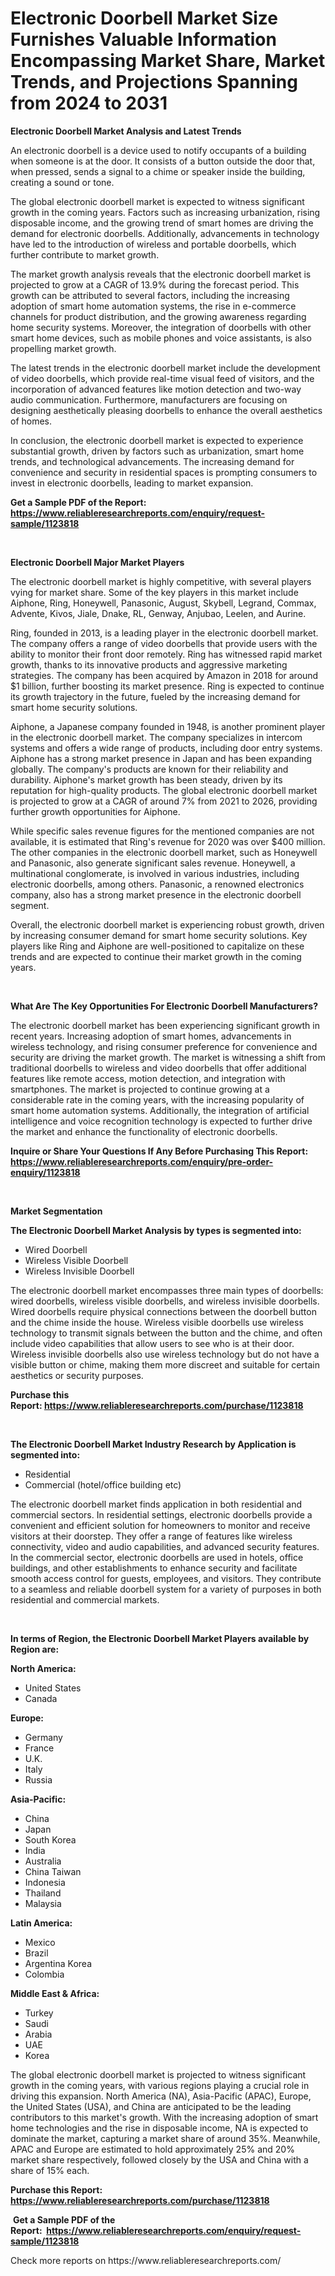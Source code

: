 <p><h1>Electronic Doorbell Market Size Furnishes Valuable Information Encompassing Market Share, Market Trends, and Projections Spanning from 2024 to 2031</h1></p><p><strong>Electronic Doorbell Market Analysis and Latest Trends</strong></p>
<p><p>An electronic doorbell is a device used to notify occupants of a building when someone is at the door. It consists of a button outside the door that, when pressed, sends a signal to a chime or speaker inside the building, creating a sound or tone.</p><p>The global electronic doorbell market is expected to witness significant growth in the coming years. Factors such as increasing urbanization, rising disposable income, and the growing trend of smart homes are driving the demand for electronic doorbells. Additionally, advancements in technology have led to the introduction of wireless and portable doorbells, which further contribute to market growth.</p><p>The market growth analysis reveals that the electronic doorbell market is projected to grow at a CAGR of 13.9% during the forecast period. This growth can be attributed to several factors, including the increasing adoption of smart home automation systems, the rise in e-commerce channels for product distribution, and the growing awareness regarding home security systems. Moreover, the integration of doorbells with other smart home devices, such as mobile phones and voice assistants, is also propelling market growth.</p><p>The latest trends in the electronic doorbell market include the development of video doorbells, which provide real-time visual feed of visitors, and the incorporation of advanced features like motion detection and two-way audio communication. Furthermore, manufacturers are focusing on designing aesthetically pleasing doorbells to enhance the overall aesthetics of homes.</p><p>In conclusion, the electronic doorbell market is expected to experience substantial growth, driven by factors such as urbanization, smart home trends, and technological advancements. The increasing demand for convenience and security in residential spaces is prompting consumers to invest in electronic doorbells, leading to market expansion.</p></p>
<p><strong>Get a Sample PDF of the Report:&nbsp; <a href="https://www.reliableresearchreports.com/enquiry/request-sample/1123818">https://www.reliableresearchreports.com/enquiry/request-sample/1123818</a></strong></p>
<p>&nbsp;</p>
<p><strong>Electronic Doorbell Major Market Players</strong></p>
<p><p>The electronic doorbell market is highly competitive, with several players vying for market share. Some of the key players in this market include Aiphone, Ring, Honeywell, Panasonic, August, Skybell, Legrand, Commax, Advente, Kivos, Jiale, Dnake, RL, Genway, Anjubao, Leelen, and Aurine.</p><p>Ring, founded in 2013, is a leading player in the electronic doorbell market. The company offers a range of video doorbells that provide users with the ability to monitor their front door remotely. Ring has witnessed rapid market growth, thanks to its innovative products and aggressive marketing strategies. The company has been acquired by Amazon in 2018 for around $1 billion, further boosting its market presence. Ring is expected to continue its growth trajectory in the future, fueled by the increasing demand for smart home security solutions.</p><p>Aiphone, a Japanese company founded in 1948, is another prominent player in the electronic doorbell market. The company specializes in intercom systems and offers a wide range of products, including door entry systems. Aiphone has a strong market presence in Japan and has been expanding globally. The company's products are known for their reliability and durability. Aiphone's market growth has been steady, driven by its reputation for high-quality products. The global electronic doorbell market is projected to grow at a CAGR of around 7% from 2021 to 2026, providing further growth opportunities for Aiphone.</p><p>While specific sales revenue figures for the mentioned companies are not available, it is estimated that Ring's revenue for 2020 was over $400 million. The other companies in the electronic doorbell market, such as Honeywell and Panasonic, also generate significant sales revenue. Honeywell, a multinational conglomerate, is involved in various industries, including electronic doorbells, among others. Panasonic, a renowned electronics company, also has a strong market presence in the electronic doorbell segment.</p><p>Overall, the electronic doorbell market is experiencing robust growth, driven by increasing consumer demand for smart home security solutions. Key players like Ring and Aiphone are well-positioned to capitalize on these trends and are expected to continue their market growth in the coming years.</p></p>
<p>&nbsp;</p>
<p><strong>What Are The Key Opportunities For Electronic Doorbell Manufacturers?</strong></p>
<p><p>The electronic doorbell market has been experiencing significant growth in recent years. Increasing adoption of smart homes, advancements in wireless technology, and rising consumer preference for convenience and security are driving the market growth. The market is witnessing a shift from traditional doorbells to wireless and video doorbells that offer additional features like remote access, motion detection, and integration with smartphones. The market is projected to continue growing at a considerable rate in the coming years, with the increasing popularity of smart home automation systems. Additionally, the integration of artificial intelligence and voice recognition technology is expected to further drive the market and enhance the functionality of electronic doorbells.</p></p>
<p><strong>Inquire or Share Your Questions If Any Before Purchasing This Report: <a href="https://www.reliableresearchreports.com/enquiry/pre-order-enquiry/1123818">https://www.reliableresearchreports.com/enquiry/pre-order-enquiry/1123818</a></strong></p>
<p>&nbsp;</p>
<p><strong>Market Segmentation</strong></p>
<p><strong>The Electronic Doorbell Market Analysis by types is segmented into:</strong></p>
<p><ul><li>Wired Doorbell</li><li>Wireless Visible Doorbell</li><li>Wireless Invisible Doorbell</li></ul></p>
<p><p>The electronic doorbell market encompasses three main types of doorbells: wired doorbells, wireless visible doorbells, and wireless invisible doorbells. Wired doorbells require physical connections between the doorbell button and the chime inside the house. Wireless visible doorbells use wireless technology to transmit signals between the button and the chime, and often include video capabilities that allow users to see who is at their door. Wireless invisible doorbells also use wireless technology but do not have a visible button or chime, making them more discreet and suitable for certain aesthetics or security purposes.</p></p>
<p><strong>Purchase this Report:&nbsp;<a href="https://www.reliableresearchreports.com/purchase/1123818">https://www.reliableresearchreports.com/purchase/1123818</a></strong></p>
<p>&nbsp;</p>
<p><strong>The Electronic Doorbell Market Industry Research by Application is segmented into:</strong></p>
<p><ul><li>Residential</li><li>Commercial (hotel/office building etc)</li></ul></p>
<p><p>The electronic doorbell market finds application in both residential and commercial sectors. In residential settings, electronic doorbells provide a convenient and efficient solution for homeowners to monitor and receive visitors at their doorstep. They offer a range of features like wireless connectivity, video and audio capabilities, and advanced security features. In the commercial sector, electronic doorbells are used in hotels, office buildings, and other establishments to enhance security and facilitate smooth access control for guests, employees, and visitors. They contribute to a seamless and reliable doorbell system for a variety of purposes in both residential and commercial markets.</p></p>
<p>&nbsp;</p>
<p><strong>In terms of Region, the Electronic Doorbell Market Players available by Region are:</strong></p>
<p>
    <p> <strong> North America: </strong>
        <ul>
            <li>United States</li>
            <li>Canada</li>
        </ul>
        </p> 
    <p> <strong> Europe: </strong>
        <ul>
            <li>Germany</li>
            <li>France</li>
            <li>U.K.</li>
            <li>Italy</li>
            <li>Russia</li>
        </ul>
        </p> 
    <p> <strong> Asia-Pacific: </strong>
        <ul>
            <li>China</li>
            <li>Japan</li>
            <li>South Korea</li>
            <li>India</li>
            <li>Australia</li>
            <li>China Taiwan</li>
            <li>Indonesia</li>
            <li>Thailand</li>
            <li>Malaysia</li>
        </ul>
        </p> 
    <p> <strong> Latin America: </strong>
        <ul>
            <li>Mexico</li>
            <li>Brazil</li>
            <li>Argentina Korea</li>
            <li>Colombia</li>
        </ul>
        </p> 
    <p> <strong> Middle East & Africa: </strong>
        <ul>
            <li>Turkey</li>
            <li>Saudi</li>
            <li>Arabia</li>
            <li>UAE</li>
            <li>Korea</li>
        </ul>
    </p>
    </p>
<p><p>The global electronic doorbell market is projected to witness significant growth in the coming years, with various regions playing a crucial role in driving this expansion. North America (NA), Asia-Pacific (APAC), Europe, the United States (USA), and China are anticipated to be the leading contributors to this market's growth. With the increasing adoption of smart home technologies and the rise in disposable income, NA is expected to dominate the market, capturing a market share of around 35%. Meanwhile, APAC and Europe are estimated to hold approximately 25% and 20% market share respectively, followed closely by the USA and China with a share of 15% each.</p></p>
<p><strong>Purchase this Report: <a href="https://www.reliableresearchreports.com/purchase/1123818">https://www.reliableresearchreports.com/purchase/1123818</a></strong></p>
<p>&nbsp;<strong>Get a Sample PDF of the Report:&nbsp;&nbsp;<a href="https://www.reliableresearchreports.com/enquiry/request-sample/1123818">https://www.reliableresearchreports.com/enquiry/request-sample/1123818</a></strong></p>
<p><strong></strong></p>
<p>Check more reports on https://www.reliableresearchreports.com/</p>